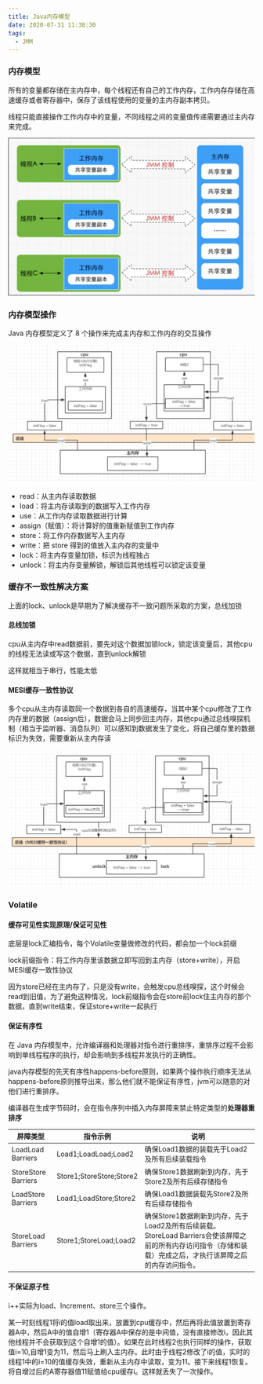 ```yaml
---
title: Java内存模型
date: 2020-07-31 11:38:30
tags:
  - JMM
---
```


### 内存模型

所有的变量都存储在主内存中，每个线程还有自己的工作内存，工作内存存储在高速缓存或者寄存器中，保存了该线程使用的变量的主内存副本拷贝。

线程只能直接操作工作内存中的变量，不同线程之间的变量值传递需要通过主内存来完成。

![1](Java内存模型/1.png)



### 内存模型操作

Java 内存模型定义了 8 个操作来完成主内存和工作内存的交互操作

![2](Java内存模型/2.png)

- read：从主内存读取数据
- load：将主内存读取到的数据写入工作内存
- use：从工作内存读取数据进行计算
- assign（赋值）：将计算好的值重新赋值到工作内存
- store：将工作内存数据写入主内存
- write：把 store 得到的值放入主内存的变量中
- lock：将主内存变量加锁，标识为线程独占
- unlock：将主内存变量解锁，解锁后其他线程可以锁定该变量



### 缓存不一致性解决方案

上面的lock、unlock是早期为了解决缓存不一致问题所采取的方案，总线加锁

#### 总线加锁

cpu从主内存中read数据前，要先对这个数据加锁lock，锁定该变量后，其他cpu的线程无法读或写这个数据，直到unlock解锁

这样就相当于串行，性能太低

#### MESI缓存一致性协议

多个cpu从主内存读取同一个数据到各自的高速缓存，当其中某个cpu修改了工作内存里的数据（assign后），数据会马上同步回主内存，其他cpu通过总线嗅探机制（相当于监听器、消息队列）可以感知到数据发生了变化，将自己缓存里的数据标识为失效，需要重新从主内存读

![3](Java内存模型/3.png)

### Volatile

#### 缓存可见性实现原理/保证可见性

底层是lock汇编指令，每个Volatile变量做修改的代码，都会加一个lock前缀

lock前缀指令：将工作内存里该数据立即写回到主内存（store+write），开启MESI缓存一致性协议

因为store已经在主内存了，只是没有write，会触发cpu总线嗅探，这个时候会read到旧值，为了避免这种情况，lock前缀指令会在store前lock住主内存的那个数据，直到write结束，保证store+write一起执行

#### 保证有序性

在 Java 内存模型中，允许编译器和处理器对指令进行重排序，重排序过程不会影响到单线程程序的执行，却会影响到多线程并发执行的正确性。

java内存模型的先天有序性happens-before原则，如果两个操作执行顺序无法从happens-before原则推导出来，那么他们就不能保证有序性，jvm可以随意的对他们进行重排序。

编译器在生成字节码时，会在指令序列中插入内存屏障来禁止特定类型的**处理器重排序**

| 屏障类型            | 指令示例                 | 说明                                                         |
| ------------------- | ------------------------ | ------------------------------------------------------------ |
| LoadLoad Barriers   | Load1;LoadLoad;Load2     | 确保Load1数据的装载先于Load2及所有后续装载指令               |
| StoreStore Barriers | Store1;StoreStore;Store2 | 确保Store1数据刷新到内存，先于Store2及所有后续存储指令       |
| LoadStore Barriers  | Load1;LoadStore;Store2   | 确保Load1数据装载先Store2及所有后续存储指令                  |
| StoreLoad Barriers  | Store1;StoreLoad;Load2   | 确保Store1数据刷新到内存，先于Load2及所有后续装载。StoreLoad Barriers会使该屏障之前的所有内存访问指令（存储和装载）完成之后，才执行该屏障之后的内存访问指令。 |

#### 不保证原子性

i++实际为load、Increment、store三个操作。

某一时刻线程1将i的值load取出来，放置到cpu缓存中，然后再将此值放置到寄存器A中，然后A中的值自增1（寄存器A中保存的是中间值，没有直接修改i，因此其他线程并不会获取到这个自增1的值）。如果在此时线程2也执行同样的操作，获取值i=10,自增1变为11，然后马上刷入主内存。此时由于线程2修改了i的值，实时的线程1中的i=10的值缓存失效，重新从主内存中读取，变为11。接下来线程1恢复。将自增过后的A寄存器值11赋值给cpu缓存i。这样就丢失了一次操作。

